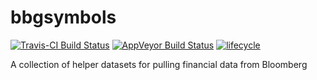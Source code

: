 <!-- README.md is generated from README.Rmd. Please edit that file -->
bbgsymbols
==========

[![Travis-CI Build Status](https://travis-ci.org/bautheac/bbgsymbols.svg?branch=master)](https://travis-ci.org/bautheac/bbgsymbols)
[![AppVeyor Build Status](https://ci.appveyor.com/api/projects/status/github/bautheac/bbgsymbols?branch=master&svg=true)](https://ci.appveyor.com/project/bautheac/bbgsymbols)
[![lifecycle](https://img.shields.io/badge/lifecycle-experimental-orange.svg)](https://www.tidyverse.org/lifecycle/#experimental)

A collection of helper datasets for pulling financial data from Bloomberg

